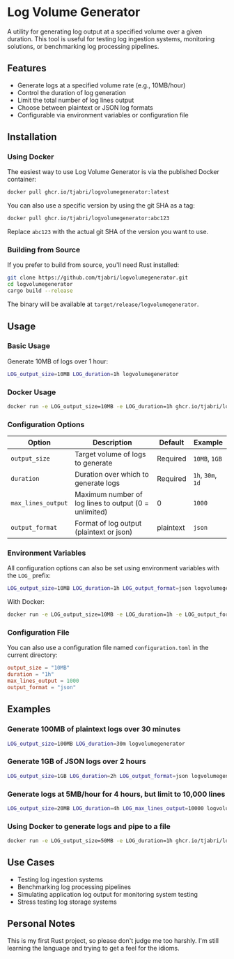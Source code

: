 # Log Volume Generator

A utility for generating log output at a specified volume over a given duration. This tool is useful for testing log ingestion systems, monitoring solutions, or benchmarking log processing pipelines.

## Features

- Generate logs at a specified volume rate (e.g., 10MB/hour)
- Control the duration of log generation
- Limit the total number of log lines output
- Choose between plaintext or JSON log formats
- Configurable via environment variables or configuration file

## Installation

### Using Docker

The easiest way to use Log Volume Generator is via the published Docker container:

```bash
docker pull ghcr.io/tjabri/logvolumegenerator:latest
```

You can also use a specific version by using the git SHA as a tag:

```bash
docker pull ghcr.io/tjabri/logvolumegenerator:abc123
```

Replace `abc123` with the actual git SHA of the version you want to use.

### Building from Source

If you prefer to build from source, you'll need Rust installed:

```bash
git clone https://github.com/tjabri/logvolumegenerator.git
cd logvolumegenerator
cargo build --release
```

The binary will be available at `target/release/logvolumegenerator`.

## Usage

### Basic Usage

Generate 10MB of logs over 1 hour:

```bash
LOG_output_size=10MB LOG_duration=1h logvolumegenerator
```

### Docker Usage

```bash
docker run -e LOG_output_size=10MB -e LOG_duration=1h ghcr.io/tjabri/logvolumegenerator:latest
```

### Configuration Options

| Option | Description | Default | Example |
|--------|-------------|---------|---------|
| `output_size` | Target volume of logs to generate | Required | `10MB`, `1GB` |
| `duration` | Duration over which to generate logs | Required | `1h`, `30m`, `1d` |
| `max_lines_output` | Maximum number of log lines to output (0 = unlimited) | 0 | `1000` |
| `output_format` | Format of log output (plaintext or json) | plaintext | `json` |

### Environment Variables

All configuration options can also be set using environment variables with the `LOG_` prefix:

```bash
LOG_output_size=10MB LOG_duration=1h LOG_output_format=json logvolumegenerator
```

With Docker:

```bash
docker run -e LOG_output_size=10MB -e LOG_duration=1h -e LOG_output_format=json ghcr.io/tjabri/logvolumegenerator:latest
```

### Configuration File

You can also use a configuration file named `configuration.toml` in the current directory:

```toml
output_size = "10MB"
duration = "1h"
max_lines_output = 1000
output_format = "json"
```

## Examples

### Generate 100MB of plaintext logs over 30 minutes

```bash
LOG_output_size=100MB LOG_duration=30m logvolumegenerator
```

### Generate 1GB of JSON logs over 2 hours

```bash
LOG_output_size=1GB LOG_duration=2h LOG_output_format=json logvolumegenerator
```

### Generate logs at 5MB/hour for 4 hours, but limit to 10,000 lines

```bash
LOG_output_size=20MB LOG_duration=4h LOG_max_lines_output=10000 logvolumegenerator 
```

### Using Docker to generate logs and pipe to a file

```bash
docker run -e LOG_output_size=50MB -e LOG_duration=1h ghcr.io/tjabri/logvolumegenerator:latest > logs.txt
```

## Use Cases

- Testing log ingestion systems
- Benchmarking log processing pipelines
- Simulating application log output for monitoring system testing
- Stress testing log storage systems

## Personal Notes

This is my first Rust project, so please don't judge me too harshly. I'm still learning the language and trying to get a
feel for the idioms.

